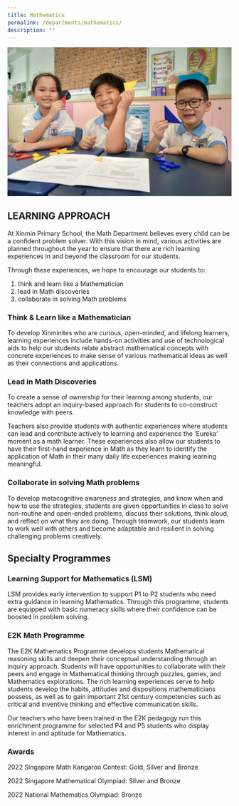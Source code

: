 ```yaml
---
title: Mathematics
permalink: /departments/mathematics/
description: ""
---
```

![](/images/Department%20Pics/math%20dept.JPG)

##  LEARNING APPROACH

At Xinmin Primary School, the Math Department believes every child can be a confident problem solver.  With this vision in mind, various activities are planned throughout the year to ensure that there are rich learning experiences in and beyond the classroom for our students. 

Through these experiences, we hope to encourage our students to:

1. think and learn like a Mathematician
2. lead in Math discoveries 
3. collaborate in solving Math problems


### Think & Learn like a Mathematician

To develop Xinminites who are curious, open-minded, and lifelong learners, learning experiences include hands-on activities and use of technological aids to help our students relate abstract mathematical concepts with concrete experiences to make sense of various mathematical ideas as well as their connections and applications.


### Lead in Math Discoveries

To create a sense of ownership for their learning among students, our teachers adopt an inquiry-based approach for students to co-construct knowledge with peers. 

Teachers also provide students with authentic experiences where students can lead and contribute actively to learning and experience the ‘Eureka’ moment as a math learner. These experiences also allow our students to have their first-hand experience in Math as they learn to identify the application of Math in their many daily life experiences making learning meaningful. 



### Collaborate in solving Math problems

To develop metacognitive awareness and strategies, and know when and how to use the strategies, students are given opportunities in class to solve non-routine and open-ended problems, discuss their solutions, think aloud, and reflect on what they are doing. Through teamwork, our students learn to work well with others and become adaptable and resilient in solving challenging problems creatively. 



## Specialty Programmes

### Learning Support for Mathematics (LSM)

LSM provides early intervention to support P1 to P2 students who need extra guidance in learning Mathematics. Through this programme, students are equipped with basic numeracy skills where their confidence can be boosted in problem solving.


### E2K Math Programme

The E2K Mathematics Programme develops students Mathematical reasoning skills and deepen their conceptual understanding through an inquiry approach. Students will have opportunities to collaborate with their peers and engage in Mathematical thinking through puzzles, games, and Mathematics explorations. The rich learning experiences serve to help students develop the habits, attitudes and dispositions mathematicians possess, as well as to gain important 21st century competencies such as critical and inventive thinking and effective communication skills.

Our teachers who have been trained in the E2K pedagogy run this enrichment programme for selected P4 and P5 students who display interest in and aptitude for Mathematics.

### Awards
2022 Singapore Math Kangaroo Contest: Gold, Silver and Bronze

2022 Singapore Mathematical Olympiad: Silver and Bronze

2022 National Mathematics Olympiad:  Bronze